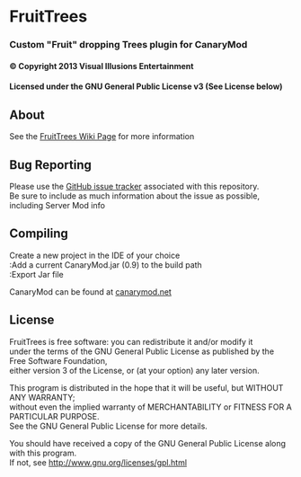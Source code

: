 ﻿# FruitTrees #
### Custom "Fruit" dropping Trees plugin for CanaryMod ###
#### &copy; Copyright 2013 Visual Illusions Entertainment ####
#### Licensed under the GNU General Public License v3 (See License below) ####

## About ##
See the [FruitTrees Wiki Page](http://wiki.visualillusionsent.net/FruitTrees) for more information

## Bug Reporting ##
Please use the [GitHub issue tracker](https://github.com/Visual-Illusions/FruitTrees/issues) associated with this repository.<br/>
Be sure to include as much information about the issue as possible, including Server Mod info

## Compiling ##
Create a new project in the IDE of your choice<br/>
:Add a current CanaryMod.jar (0.9) to the build path<br/>
:Export Jar file

CanaryMod can be found at [canarymod.net](http://www.canarymod.net/download)

## License ##

FruitTrees is free software: you can redistribute it and/or modify it<br/>
under the terms of the GNU General Public License as published by the Free Software Foundation,<br/>
either version 3 of the License, or (at your option) any later version.

This program is distributed in the hope that it will be useful, but WITHOUT ANY WARRANTY;<br/>
without even the implied warranty of MERCHANTABILITY or FITNESS FOR A PARTICULAR PURPOSE.<br/>
See the GNU General Public License for more details.

You should have received a copy of the GNU General Public License along with this program.<br/>
If not, see http://www.gnu.org/licenses/gpl.html

